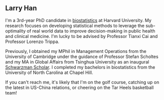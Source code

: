## Larry Han

I'm a 3rd-year PhD candidate in [biostatistics](https://www.hsph.harvard.edu/biostatistics/) at Harvard University. My research focuses on developing statistical methods to leverage the sub-optimality of real world data to improve decision-making in public health and clinical medicine. I'm lucky to be advised by Professor Tianxi Cai and Professor Lorenzo Trippa.

Previously, I obtained my MPhil in Management Operations from the University of Cambridge under the guidance of Professor Stefan Scholtes and my MA in Global Affairs from Tsinghua University as an inaugural [Schwarzman Scholar](https://www.schwarzmanscholars.org/). I completed my bachelors in biostatistics from the University of North Carolina at Chapel Hill.

If you can't reach me, it's likely that I'm on the golf course, catching up on the latest in US-China relations, or cheering on the Tar Heels basketball team!
